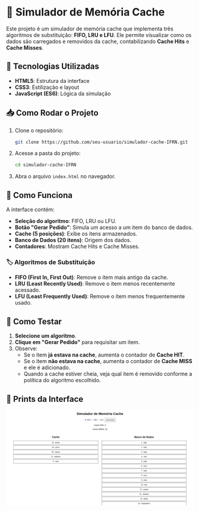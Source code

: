 # 📌 Simulador de Memória Cache

Este projeto é um simulador de memória cache que implementa três algoritmos de substituição: **FIFO, LRU e LFU**. Ele permite visualizar como os dados são carregados e removidos da cache, contabilizando **Cache Hits** e **Cache Misses**.

## 🚀 Tecnologias Utilizadas

- **HTML5**: Estrutura da interface
- **CSS3**: Estilização e layout
- **JavaScript (ES6)**: Lógica da simulação

## 📥 Como Rodar o Projeto

1. Clone o repositório:
   ```sh
   git clone https://github.com/seu-usuario/simulador-cache-IFRN.git
   ```
2. Acesse a pasta do projeto:
   ```sh
   cd simulador-cache-IFRN
   ```
3. Abra o arquivo `index.html` no navegador.

## 🔄 Como Funciona

A interface contém:
- **Seleção do algoritmo**: FIFO, LRU ou LFU.
- **Botão "Gerar Pedido"**: Simula um acesso a um item do banco de dados.
- **Cache (5 posições)**: Exibe os itens armazenados.
- **Banco de Dados (20 itens)**: Origem dos dados.
- **Contadores**: Mostram Cache Hits e Cache Misses.

### 🏷️ Algoritmos de Substituição
- **FIFO (First In, First Out)**: Remove o item mais antigo da cache.
- **LRU (Least Recently Used)**: Remove o item menos recentemente acessado.
- **LFU (Least Frequently Used)**: Remove o item menos frequentemente usado.

## 📝 Como Testar

1. **Selecione um algoritmo**.
2. **Clique em "Gerar Pedido"** para requisitar um item.
3. Observe:
   - Se o item **já estava na cache**, aumenta o contador de **Cache HIT**.
   - Se o item **não estava na cache**, aumenta o contador de **Cache MISS** e ele é adicionado.
   - Quando a cache estiver cheia, veja qual item é removido conforme a política do algoritmo escolhido.

## 📸 Prints da Interface

![simulador de cache](/assets/image.png)
